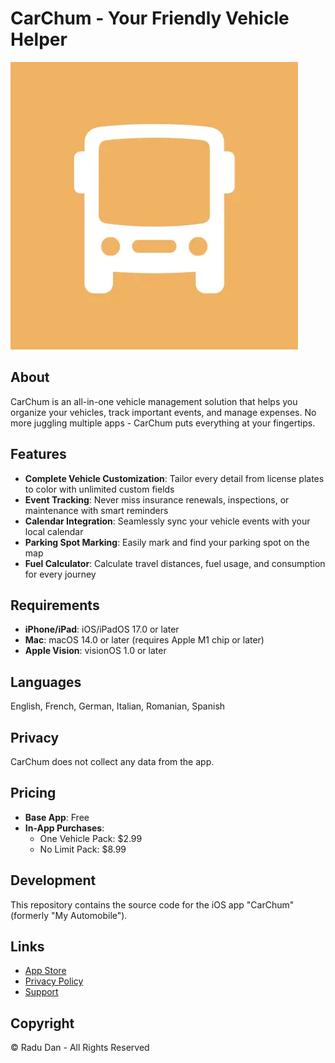 # CarChum - Your Friendly Vehicle Helper

![CarChum App](applogo.png)

## About

CarChum is an all-in-one vehicle management solution that helps you organize your vehicles, track important events, and manage expenses. No more juggling multiple apps - CarChum puts everything at your fingertips.

## Features

- **Complete Vehicle Customization**: Tailor every detail from license plates to color with unlimited custom fields
- **Event Tracking**: Never miss insurance renewals, inspections, or maintenance with smart reminders
- **Calendar Integration**: Seamlessly sync your vehicle events with your local calendar
- **Parking Spot Marking**: Easily mark and find your parking spot on the map
- **Fuel Calculator**: Calculate travel distances, fuel usage, and consumption for every journey

## Requirements

- **iPhone/iPad**: iOS/iPadOS 17.0 or later
- **Mac**: macOS 14.0 or later (requires Apple M1 chip or later)
- **Apple Vision**: visionOS 1.0 or later

## Languages

English, French, German, Italian, Romanian, Spanish

## Privacy

CarChum does not collect any data from the app.

## Pricing

- **Base App**: Free
- **In-App Purchases**:
  - One Vehicle Pack: $2.99
  - No Limit Pack: $8.99

## Development

This repository contains the source code for the iOS app "CarChum" (formerly "My Automobile").

## Links

- [App Store](https://apps.apple.com/us/app/carchum/id6465991938)
- [Privacy Policy](https://apps.apple.com/us/app/carchum/id6465991938)
- [Support](https://apps.apple.com/us/app/carchum/id6465991938)

## Copyright

© Radu Dan - All Rights Reserved
